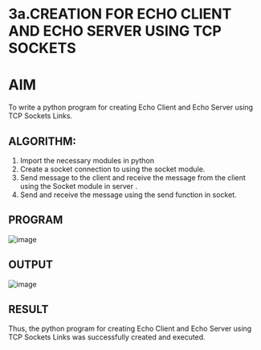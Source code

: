 # 3a.CREATION FOR ECHO CLIENT AND ECHO SERVER USING TCP SOCKETS
# AIM
To write a python program for creating Echo Client and Echo Server using TCP
Sockets Links.
## ALGORITHM:
1. Import the necessary modules in python
2. Create a socket connection to using the socket module.
3. Send message to the client and receive the message from the client using the Socket module in
 server .
4. Send and receive the message using the send function in socket.
## PROGRAM
![image](https://github.com/user-attachments/assets/54c72946-87bb-4433-b811-711eaf1b1858)

## OUTPUT
![image](https://github.com/user-attachments/assets/20dd560e-d932-4472-ac1a-55161df835ec)


## RESULT
Thus, the python program for creating Echo Client and Echo Server using TCP Sockets Links 
was successfully created and executed.
